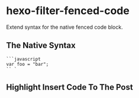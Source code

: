 # hexo-filter-fenced-code

Extend syntax for the native fenced code block.

## The Native Syntax

```
```javascript
var foo = "bar";
`` `
```


## Highlight Insert Code To The Post



